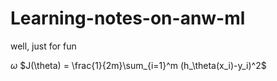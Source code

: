 # Learning-notes-on-anw-ml
well, just for fun


$\omega$
$J(\theta) = \frac{1}{2m}\sum_{i=1}^m (h_\theta(x_i)-y_i)^2$
